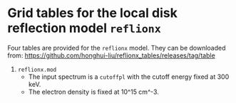 # Grid tables for the local disk reflection model `reflionx`

Four tables are provided for the `reflionx` model. They can be downloaded from: https://github.com/honghui-liu/reflionx_tables/releases/tag/table

1. `reflionx.mod`
    - The input spectrum is a `cutoffpl` with the cutoff energy fixed at 300 keV.
    - The electron density is fixed at 10^15 cm^-3.